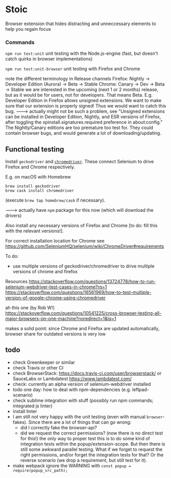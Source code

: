 # Stoic
Browser extension that hides distracting and unneccessary elements to help you regain focus

### Commands
`npm run test:unit`
unit testing with the Node.js-engine (fast, but doesn't catch quirks in browser implementations)

`npm run test:unit-browser`
unit testing with Firefox and Chrome

note the different terminology in Release channels
Firefox: Nightly -> Developer Edition (Aurora) -> Beta -> Stable
Chrome: Canary -> Dev -> Beta -> Stable
we are interested in the upcoming (next 1 or 2 months) release, but as it would be for users, not for developers. That means Beta. E.g. Developer Edition in Firefox allows unsigned extensions. We want to make sure that our extension is properly signed! Thus we would want to catch this bug.
    ---> actually might not be such a problem, see
    "Unsigned extensions can be installed in Developer Edition, Nightly, and ESR versions of Firefox, after toggling the xpinstall.signatures.required preference in about:config."
The Nightly/Canary editions are too premature too test for. They could contain browser bugs, and would generate a lot of downloading/updating.


## Functional testing
Install `geckodriver` and [`chromedriver`](https://github.com/SeleniumHQ/selenium/wiki/ChromeDriver). These connect Selenium to drive Firefox and Chrome respectively.

E.g. on macOS with Homebrew

    brew install geckodriver
    brew cask install chromedriver

(execute `brew tap homebrew/cask` if necessary).

---> actually have `npm` package for this now (which will download the drivers)

Also install any necessary versions of Firefox and Chrome [to do: fill this with the relevant versions!].

For correct installation location for Chrome see https://github.com/SeleniumHQ/selenium/wiki/ChromeDriver#requirements

To do: 
- use multiple versions of geckodriver/chromedriver to drive multiple versions of chrome and firefox

Resources
https://stackoverflow.com/questions/13724778/how-to-run-selenium-webdriver-test-cases-in-chrome?rq=1
https://stackoverflow.com/questions/16561969/how-to-test-multiple-version-of-google-chrome-using-chromedriver

ah this one (by Rob W!)
https://stackoverflow.com/questions/10541225/cross-browser-testing-all-major-browsers-on-one-machine?noredirect=1&lq=1

makes a solid point: since Chrome and Firefox are updated automatically, browser share for outdated versions is very low


## todo
- check Greenkeeper or similar
- check Travis or other CI
- check BrowserStack: https://docs.travis-ci.com/user/browserstack/ or SauceLabs or Lambdatest https://www.lambdatest.com/
- check: currently an alpha version of selenium-webdriver installed
- todo one day: how to deal with npm-dependencies (e.g. leftpad-scenario)
- check sublime integration with stuff (possibly run npm commands; integrated js linter)
- install linter
- I am still not very happy with the unit testing (even with manual `browser`-fakes). Since there are a lot of things that can go wrong:
    - did I correctly fake the browser-api?
    - did we request the correct permissions? (now there is no direct test for this!)
the only way to proper test this is to do some kind of integration tests within the popup/extension-scope. But then there is still some awkward parallel testing. What if we forget to request the right permissions, and/or forget the integration tests for that? Or the reverse scenario (we drop a requirement, but still test for it).
- make webpack ignore the WARNING with `const popup = require(popup_src_path);`